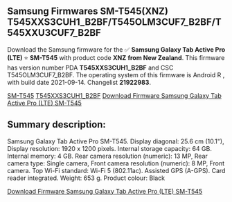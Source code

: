 <h2>Samsung Firmwares SM-T545(XNZ) T545XXS3CUH1_B2BF/T545OLM3CUF7_B2BF/T545XXU3CUF7_B2BF</h2>
Download the Samsung firmware for the ✅ <strong>Samsung Galaxy Tab Active Pro (LTE) </strong> ⭐ <strong>SM-T545</strong> with product code <strong>XNZ</strong> <strong> from New Zealand</strong>. This firmware has version number PDA <strong>T545XXS3CUH1_B2BF</strong> and CSC T545OLM3CUF7_B2BF. The operating system of this firmware is Android R , with build date 2021-09-14. Changelist <strong>21922983</strong>.


[SM-T545](https://samfirm.shop/samsung/model/SM-T545)
[T545XXS3CUH1_B2BF](https://samfirm.shop/samsung/pda/T545XXS3CUH1_B2BF)
[Download Firmware Samsung Galaxy Tab Active Pro (LTE) SM-T545](https://samfirm.shop/samsung/firmware/456361)
<h2>Summary description:</h2>
<p>Samsung Galaxy Tab Active Pro SM-T545. Display diagonal: 25.6 cm (10.1"), Display resolution: 1920 x 1200 pixels. Internal storage capacity: 64 GB. Internal memory: 4 GB. Rear camera resolution (numeric): 13 MP, Rear camera type: Single camera, Front camera resolution (numeric): 8 MP, Front camera. Top Wi-Fi standard: Wi-Fi 5 (802.11ac). Assisted GPS (A-GPS). Card reader integrated. Weight: 653 g. Product colour: Black</p>


[Download Firmware Samsung Galaxy Tab Active Pro (LTE) SM-T545](https://samfirm.shop/samsung/firmware/456361)

